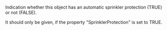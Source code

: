 Indication whether this object has an automatic sprinkler protection (TRUE) or not (FALSE).

It should only be given, if the property "SprinklerProtection" is set to TRUE.
